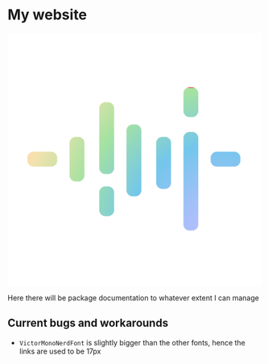 # My website

<div style="display: flex; justify-content: center; align-items: center;">
  <img src="public/icon.svg" alt="site icon" style="width: 100;" />
</div>

Here there will be package documentation to whatever extent I can manage

## Current bugs and workarounds

- `VictorMonoNerdFont` is slightly bigger than the other fonts, hence the links are used to be 17px